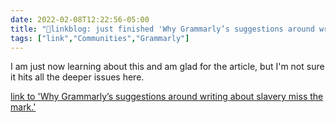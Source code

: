```yaml
---
date: 2022-02-08T12:22:56-05:00
title: "🔗linkblog: just finished 'Why Grammarly’s suggestions around writing about slavery miss the mark.'"
tags: ["link","Communities","Grammarly"]
---
```

I am just now learning about this and am glad for the article, but I'm not sure it hits all the deeper issues here.
 
[link to 'Why Grammarly’s suggestions around writing about slavery miss the mark.'](https://slate.com/technology/2022/02/grammarly-slavery-language-suggestions.html?via=rss)
